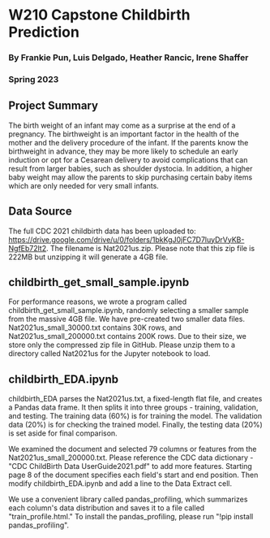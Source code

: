 # W210 Capstone Childbirth Prediction

### By Frankie Pun, Luis Delgado, Heather Rancic, Irene Shaffer

### Spring 2023

## Project Summary

The birth weight of an infant may come as a surprise at the end of a pregnancy. The birthweight is an important factor in the 
health of the mother and the delivery procedure of the infant. If the parents know the birthweight in advance, they may be 
more likely to schedule an early induction or opt for a Cesarean delivery to avoid complications that can result from larger 
babies, such as shoulder dystocia. In addition, a higher baby weight may allow the parents to skip purchasing certain baby 
items which are only needed for very small infants.

## Data Source
The full CDC 2021 childbirth data has been uploaded to: 
https://drive.google.com/drive/u/0/folders/1bkKgJ0jFC7D7luyDrVyKB-NgfEb72lt2. The filename is Nat2021us.zip. Please note that this zip file is 222MB but unzipping it will generate a 4GB file. 

## childbirth_get_small_sample.ipynb
For performance reasons, we wrote a program called childbirth_get_small_sample.ipynb, randomly selecting a smaller sample from the massive 4GB file. We have pre-created two smaller data files. Nat2021us_small_30000.txt contains 30K rows, and Nat2021us_small_200000.txt contains 200K rows. Due to their size, we store only the compressed zip file in GitHub. Please unzip them to a directory called Nat2021us for the Jupyter notebook to load.

## childbirth_EDA.ipynb
childbirth_EDA parses the Nat2021us.txt, a fixed-length flat file, and creates a Pandas data frame. It then splits it into three groups - training, validation, and testing. The training data (60%) is for training the model. 
The validation data (20%) is for checking the trained model. Finally, the testing data (20%) is set aside for final comparison. 

We examined the document and selected 79 columns or features from the Nat2021us_small_200000.txt. Please reference the CDC data dictionary - "CDC ChildBirth Data UserGuide2021.pdf" to add more features. Starting page 8 of the document specifies each field's start and end position. Then modify childbirth_EDA.ipynb and add a line to the Data Extract cell. 

We use a convenient library called pandas_profiling, which summarizes each column's data distribution and saves it to a file called "train_profile.html." To install the pandas_profiling, please run "!pip install pandas_profiling". 




